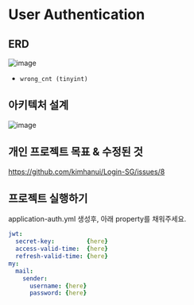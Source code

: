 # User Authentication

## ERD 
![image](https://user-images.githubusercontent.com/30483337/146680737-85747173-5ccb-42f9-b9e1-dd782c27f4e8.png)
+ `wrong_cnt (tinyint)`

## 아키텍처 설계
![image](https://user-images.githubusercontent.com/30483337/146684647-9e1df7f6-9e66-4e7b-a160-e96d0d419183.png)


## 개인 프로젝트 목표 & 수정된 것
https://github.com/kimhanui/Login-SG/issues/8

## 프로젝트 실행하기
application-auth.yml 생성후, 아래 property를 채워주세요.
```yaml
jwt:
  secret-key:         {here}
  access-valid-time:  {here}
  refresh-valid-time: {here}
my:
  mail:
    sender:
      username: {here}
      password: {here}
```
